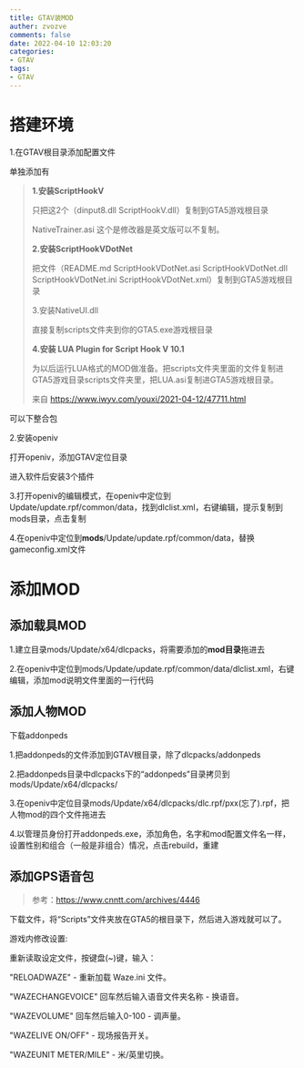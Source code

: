 ```yaml
---
title: GTAV装MOD
auther: zvozve
comments: false
date: 2022-04-10 12:03:20
categories:
- GTAV
tags:
- GTAV
---
```


# 搭建环境

1.在GTAV根目录添加配置文件

单独添加有

> **1.安装ScriptHookV**
>
> 只把这2个（dinput8.dll ScriptHookV.dll）复制到GTA5游戏根目录
>
> NativeTrainer.asi 这个是修改器是英文版可以不复制。
>
> **2.安装ScriptHookVDotNet**
>
> 把文件（README.md ScriptHookVDotNet.asi ScriptHookVDotNet.dll ScriptHookVDotNet.ini ScriptHookVDotNet.xml）复制到GTA5游戏根目录
>
> 3.安装NativeUI.dll
>
> 直接复制scripts文件夹到你的GTA5.exe游戏根目录
>
> **4.安装 LUA Plugin for Script Hook V 10.1**
>
> 为以后运行LUA格式的MOD做准备。把scripts文件夹里面的文件复制进GTA5游戏目录scripts文件夹里，把LUA.asi复制进GTA5游戏根目录。
>
> 来自 <https://www.iwyv.com/youxi/2021-04-12/47711.html> 

可以下整合包

2.安装openiv

打开openiv，添加GTAV定位目录

进入软件后安装3个插件

3.打开openiv的编辑模式，在openiv中定位到Update/update.rpf/common/data，找到dlclist.xml，右键编辑，提示复制到mods目录，点击复制

4.在openiv中定位到**mods**/Update/update.rpf/common/data，替换gameconfig.xml文件

# 添加MOD

## 添加载具MOD

1.建立目录mods/Update/x64/dlcpacks，将需要添加的**mod目录**拖进去

2.在openiv中定位到mods/Update/update.rpf/common/data/dlclist.xml，右键编辑，添加mod说明文件里面的一行代码

## 添加人物MOD

下载addonpeds

1.把addonpeds的文件添加到GTAV根目录，除了dlcpacks/addonpeds

2.把addonpeds目录中dlcpacks下的“addonpeds”目录拷贝到mods/Update/x64/dlcpacks/

3.在openiv中定位目录mods/Update/x64/dlcpacks/dlc.rpf/pxx(忘了).rpf，把人物mod的四个文件拖进去

4.以管理员身份打开addonpeds.exe，添加角色，名字和mod配置文件名一样，设置性别和组合（一般是非组合）情况，点击rebuild，重建

## 添加GPS语音包

> 参考：<https://www.cnntt.com/archives/4446>

下载文件，将“Scripts”文件夹放在GTA5的根目录下，然后进入游戏就可以了。

 

游戏内修改设置:

重新读取设定文件，按键盘(~)键，输入：

"RELOADWAZE" - 重新加载 Waze.ini 文件。

"WAZECHANGEVOICE" 回车然后输入语音文件夹名称 - 换语音。

"WAZEVOLUME" 回车然后输入0-100 - 调声量。

"WAZELIVE ON/OFF" - 现场报告开关。

"WAZEUNIT METER/MILE" - 米/英里切换。
